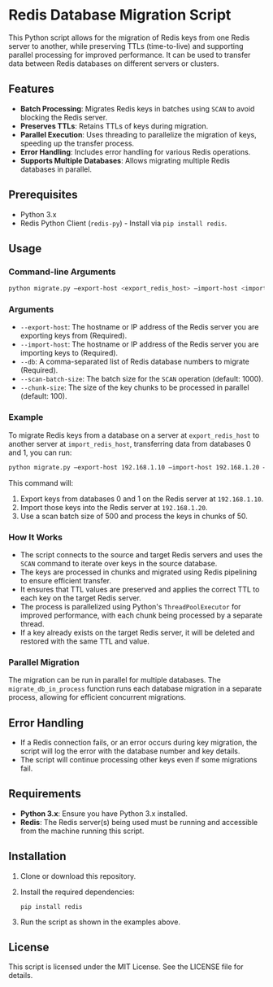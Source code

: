 # Redis Database Migration Script

This Python script allows for the migration of Redis keys from one Redis server to another, while preserving TTLs (time-to-live) and supporting parallel processing for improved performance. It can be used to transfer data between Redis databases on different servers or clusters.

## Features

- **Batch Processing**: Migrates Redis keys in batches using `SCAN` to avoid blocking the Redis server.
- **Preserves TTLs**: Retains TTLs of keys during migration.
- **Parallel Execution**: Uses threading to parallelize the migration of keys, speeding up the transfer process.
- **Error Handling**: Includes error handling for various Redis operations.
- **Supports Multiple Databases**: Allows migrating multiple Redis databases in parallel.

## Prerequisites

- Python 3.x
- Redis Python Client (`redis-py`) - Install via `pip install redis`.

## Usage

### Command-line Arguments
```bash
python migrate.py –export-host <export_redis_host> –import-host <import_redis_host> –db <db_list> [–scan-batch-size <scan_batch_size>] [–chunk-size <chunk_size>]
```
### Arguments

- `--export-host`: The hostname or IP address of the Redis server you are exporting keys from (Required).
- `--import-host`: The hostname or IP address of the Redis server you are importing keys to (Required).
- `--db`: A comma-separated list of Redis database numbers to migrate (Required).
- `--scan-batch-size`: The batch size for the `SCAN` operation (default: 1000).
- `--chunk-size`: The size of the key chunks to be processed in parallel (default: 100).

### Example

To migrate Redis keys from a database on a server at `export_redis_host` to another server at `import_redis_host`, transferring data from databases 0 and 1, you can run:
```bash
python migrate.py –export-host 192.168.1.10 –import-host 192.168.1.20 –db 0,1 –scan-batch-size 500 –chunk-size 50
```
This command will:

1. Export keys from databases 0 and 1 on the Redis server at `192.168.1.10`.
2. Import those keys into the Redis server at `192.168.1.20`.
3. Use a scan batch size of 500 and process the keys in chunks of 50.

### How It Works

- The script connects to the source and target Redis servers and uses the `SCAN` command to iterate over keys in the source database.
- The keys are processed in chunks and migrated using Redis pipelining to ensure efficient transfer.
- It ensures that TTL values are preserved and applies the correct TTL to each key on the target Redis server.
- The process is parallelized using Python's `ThreadPoolExecutor` for improved performance, with each chunk being processed by a separate thread.
- If a key already exists on the target Redis server, it will be deleted and restored with the same TTL and value.

### Parallel Migration

The migration can be run in parallel for multiple databases. The `migrate_db_in_process` function runs each database migration in a separate process, allowing for efficient concurrent migrations.

## Error Handling

- If a Redis connection fails, or an error occurs during key migration, the script will log the error with the database number and key details.
- The script will continue processing other keys even if some migrations fail.

## Requirements

- **Python 3.x**: Ensure you have Python 3.x installed.
- **Redis**: The Redis server(s) being used must be running and accessible from the machine running this script.

## Installation

1. Clone or download this repository.
2. Install the required dependencies:

    ```
    pip install redis
    ```

3. Run the script as shown in the examples above.

## License

This script is licensed under the MIT License. See the LICENSE file for details.

